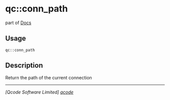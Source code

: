 qc::conn_path
=============

part of [Docs](../index.md)

Usage
-----
`qc::conn_path `

Description
-----------
Return the path of the current connection

----------------------------------
*[Qcode Software Limited] [qcode]*

[qcode]: http://www.qcode.co.uk "Qcode Software"